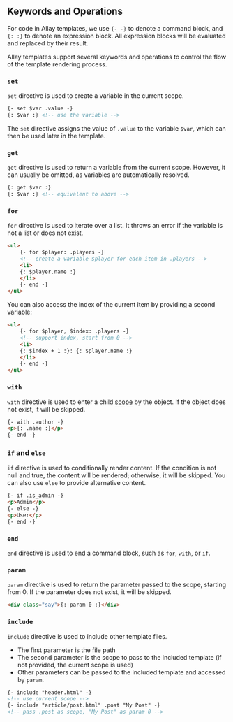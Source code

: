 ## Keywords and Operations

For code in Allay templates, we use `{- -}` to denote a command block, and `{: :}` to denote an expression block. All expression blocks will be evaluated and replaced by their result.

Allay templates support several keywords and operations to control the flow of the template rendering process.

### `set`

`set` directive is used to create a variable in the current scope.

```html
{- set $var .value -}
{: $var :} <!-- use the variable -->
```

The `set` directive assigns the value of `.value` to the variable `$var`, which can then be used later in the template.

### `get`

`get` directive is used to return a variable from the current scope. However, it can usually be omitted, as variables are automatically resolved.

```html
{: get $var :}
{: $var :} <!-- equivalent to above -->
```

### `for`

`for` directive is used to iterate over a list. It throws an error if the variable is not a list or does not exist.

```html
<ul>
    {- for $player: .players -}
    <!-- create a variable $player for each item in .players -->
    <li>
    {: $player.name :}
    </li>
    {- end -}
</ul>
```

You can also access the index of the current item by providing a second variable:

```html
<ul>
    {- for $player, $index: .players -}
    <!-- support index, start from 0 -->
    <li>
    {: $index + 1 :}: {: $player.name :}
    </li>
    {- end -}
</ul>
```

### `with`

`with` directive is used to enter a child [scope](./scope.md) by the object. If the object does not exist, it will be skipped.

```html
{- with .author -}
<p>{: .name :}</p>
{- end -}
```

### `if` and `else`

`if` directive is used to conditionally render content. If the condition is not null and true, the content will be rendered; otherwise, it will be skipped. You can also use `else` to provide alternative content.

```html
{- if .is_admin -}
<p>Admin</p>
{- else -}
<p>User</p>
{- end -}
```

### `end`

`end` directive is used to end a command block, such as `for`, `with`, or `if`.

### `param`

`param` directive is used to return the parameter passed to the scope, starting from 0. If the parameter does not exist, it will be skipped.

```html
<div class="say">{: param 0 :}</div>
```

### `include`

`include` directive is used to include other template files.

- The first parameter is the file path
- The second parameter is the scope to pass to the included template (if not provided, the current scope is used)
- Other parameters can be passed to the included template and accessed by `param`.

```html
{- include "header.html" -}
<!-- use current scope -->
{- include "article/post.html" .post "My Post" -}
<!-- pass .post as scope, "My Post" as param 0 -->
```
